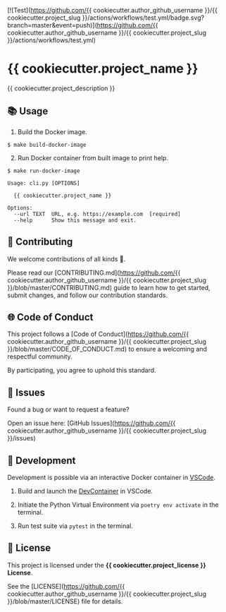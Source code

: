 [![Test](https://github.com/{{ cookiecutter.author_github_username }}/{{ cookiecutter.project_slug }}/actions/workflows/test.yml/badge.svg?branch=master&event=push)](https://github.com/{{ cookiecutter.author_github_username }}/{{ cookiecutter.project_slug }}/actions/workflows/test.yml)

# {{ cookiecutter.project_name }}

{{ cookiecutter.project_description }}

## 📚 Usage

1. Build the Docker image.

```
$ make build-docker-image
```

2. Run Docker container from built image to print help.

```
$ make run-docker-image

Usage: cli.py [OPTIONS]

  {{ cookiecutter.project_name }}

Options:
  --url TEXT  URL, e.g. https://example.com  [required]
  --help      Show this message and exit.
```

## 🤝 Contributing

We welcome contributions of all kinds 🎉.

Please read our [CONTRIBUTING.md](https://github.com/{{ cookiecutter.author_github_username }}/{{ cookiecutter.project_slug }}/blob/master/CONTRIBUTING.md) guide to learn how to get started, submit changes, and follow our contribution standards.

## 🌐 Code of Conduct

This project follows a [Code of Conduct](https://github.com/{{ cookiecutter.author_github_username }}/{{ cookiecutter.project_slug }}/blob/master/CODE_OF_CONDUCT.md) to ensure a welcoming and respectful community.

By participating, you agree to uphold this standard.

## 🐛 Issues

Found a bug or want to request a feature?

Open an issue here: [GitHub Issues](https://github.com/{{ cookiecutter.author_github_username }}/{{ cookiecutter.project_slug }}/issues)

## 🧪 Development

Development is possible via an interactive Docker container in [VSCode](https://code.visualstudio.com/).

1. Build and launch the [DevContainer](https://code.visualstudio.com/docs/devcontainers/containers) in VSCode.

2. Initiate the Python Virtual Environment via `poetry env activate` in the terminal.

3. Run test suite via `pytest` in the terminal.

## 📜 License

This project is licensed under the **{{ cookiecutter.project_license }} License**.

See the [LICENSE](https://github.com/{{ cookiecutter.author_github_username }}/{{ cookiecutter.project_slug }}/blob/master/LICENSE) file for details.
